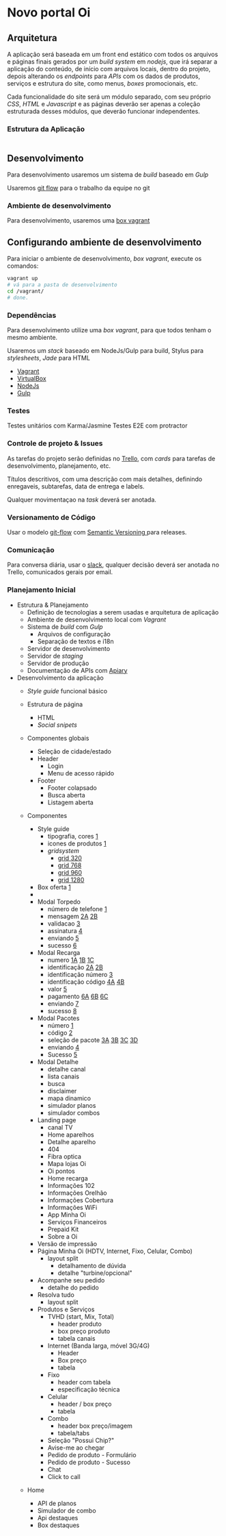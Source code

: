 # Novo portal Oi

## Arquitetura

A aplicação será baseada em um front end estático com todos os arquivos e páginas finais gerados por um _build system_ em _nodejs_, que irá separar a aplicação do conteúdo, de início com arquivos locais, dentro do projeto, depois alterando os _endpoints_ para _APIs_ com os dados de produtos, serviços e estrutura do site, como menus, _boxes_ promocionais, etc.

Cada funcionalidade do site será um módulo separado, com seu próprio _CSS_, _HTML_ e _Javascript_ e as páginas deverão ser apenas a coleção estruturada desses módulos, que deverão funcionar independentes.


### Estrutura da Aplicação

```bash


```


## Desenvolvimento

Para desenvolvimento usaremos um sistema de _build_ baseado em *Gulp*

Usaremos [git flow](http://nvie.com/posts/a-successful-git-branching-model/) para o trabalho da equipe no git

### Ambiente de desenvolvimento

Para desenvolvimento, usaremos uma [box vagrant](https://www.vagrantup.com/)

## Configurando ambiente de desenvolvimento

Para iniciar o ambiente de desenvolvimento, _box vagrant_, execute os comandos:

```bash
vagrant up
# vá para a pasta de desenvolvimento
cd /vagrant/
# done.
```

### Dependências

Para desenvolvimento utilize uma _box vagrant_, para que todos tenham o mesmo ambiente.

Usaremos um _stack_ baseado em NodeJs/Gulp para build, Stylus para _stylesheets_, _Jade_ para HTML

- [Vagrant](https://www.vagrantup.com/)
- [VirtualBox](https://www.virtualbox.org/)
- [NodeJs](https://nodejs.org/)
- [Gulp](http://gulpjs.com/)

### Testes

Testes unitários com Karma/Jasmine
Testes E2E com protractor

### Controle de projeto & Issues

As tarefas do projeto serão definidas no [Trello](https://trello.com/c/nEt6RHE0/), com _cards_ para tarefas de desenvolvimento, planejamento, etc.

Títulos descritivos, com uma descrição com mais detalhes, definindo enregaveis, subtarefas, data de entrega e labels.

Qualquer movimentaçao na _task_ deverá ser anotada.

### Versionamento de Código

Usar o modelo [git-flow](http://nvie.com/posts/a-successful-git-branching-model/) com [Semantic Versioning ](http://semver.org/) para releases.


### Comunicação

Para conversa diária, usar o [slack](https://slack.com/), qualquer decisão deverá ser anotada no Trello, comunicados gerais por email.


### Planejamento Inicial

- Estrutura & Planejamento
    + Definição de tecnologias a serem usadas e arquitetura de aplicação
    + Ambiente de desenvolvimento local com *Vagrant*
    + Sistema de _build_ com *Gulp*
        * Arquivos de configuração
        * Separação de textos e i18n
    + Servidor de desenvolvimento
    + Servidor de _staging_
    + Servidor de produção
    + Documentação de APIs com [Apiary](http://apiary.io/)
- Desenvolvimento da aplicação
    + _Style guide_ funcional básico
    + Estrutura de página
        * HTML
        * _Social snipets_
    + Componentes globais
        * Seleção de cidade/estado
        * Header
            - Login
            - Menu de acesso rápido
        * Footer
            - Footer colapsado
            - Busca aberta
            - Listagem aberta
    + Componentes
      + Style guide
        * tipografia, cores [1](.layout/components/styleguide/styleguide.png)
        * icones de produtos [1](.layout/components/styleguide/icones_produtos.png)
        * _gridsystem_
          - [grid 320](.layout/components/styleguide/grid-320.jpg)
          - [grid 768](.layout/components/styleguide/grid-768.jpg)
          - [grid 960](.layout/components/styleguide/grid-960.jpg)
          - [grid 1280](.layout/components/styleguide/grid-1280.jpg)
      + Box oferta [1](.layout/components/box_ofertas.jpg)
      +
      + Modal Torpedo
          * número de telefone [1](.layout/components/torpedo/1_torpedo_numero.jpg)
          * mensagem [2A](.layout/components/torpedo/2_torpedo_mensagem-A.jpg) [2B](.layout/components/torpedo/2_torpedo_mensagem-B.jpg)
          * validacao [3](.layout/components/torpedo/3_torpedo_validacao.jpg)
          * assinatura [4](.layout/components/torpedo/4_torpedo_assinatura.jpg)
          * enviando [5](.layout/components/torpedo/5_torpedo_enviando.jpg)
          * sucesso [6](.layout/components/torpedo/6_torpedo_sucesso.jpg)
      + Modal Recarga
          * numero [1A](.layout/components/recarga/1_recarga_numero-A.jpg) [1B](.layout/components/recarga/1_recarga_numero-B.jpg) [1C](.layout/components/recarga/1_recarga_numero-C.jpg)
          * identificação [2A](.layout/components/recarga/2_recarga_identificacao-A.jpg) [2B](.layout/components/recarga/2_recarga_identificacao-B.jpg)
          * identificação número [3](.layout/components/recarga/3_recarga_identificacao_numero.jpg)
          * identificação código [4A](.layout/components/recarga/4_recarga_identificacao_codigo-A.jpg) [4B](.layout/components/recarga/4_recarga_identificacao_codigo-B.jpg)
          * valor [5](.layout/components/recarga/5_recarga_valor.jpg)
          * pagamento [6A](.layout/components/recarga/6_recarga_pagamento-A.jpg) [6B](.layout/components/recarga/6_recarga_pagamento-B.jpg) [6C](.layout/components/recarga/6_recarga_pagamento-C.jpg)
          * enviando [7](.layout/components/recarga/7_recarga_enviando.jpg)
          * sucesso [8](.layout/components/recarga/8_recarga_sucesso.jpg)
      + Modal Pacotes
          * número [1](.layout/components/pacotes/1_pacotes_numero.jpg)
          * código [2](.layout/components/pacotes/2_pacotes_codigo.jpg)
          * seleção de pacote [3A](.layout/components/pacotes/3_pacotes_selecao-A.jpg) [3B](.layout/components/pacotes/3_pacotes_selecao-B.jpg) [3C](.layout/components/pacotes/3_pacotes_selecao-C.jpg) [3D](.layout/components/pacotes/3_pacotes_selecao-D.jpg)
          * enviando [4](.layout/components/pacotes/4_pacotes_enviando.jpg)
          * Sucesso [5](.layout/components/pacotes/5_pacotes_sucesso.jpg)
      + Modal Detalhe
        * detalhe canal
        * lista canais
        * busca
        * disclaimer
        * mapa dinamico
        * simulador planos
        * simulador combos
      + Landing page
        * canal TV
        * Home aparelhos
        * Detalhe aparelho
        * 404
        * Fibra optica
        * Mapa lojas Oi
        * Oi pontos
        * Home recarga
        * Informações 102
        * Informações Orelhão
        * Informações Cobertura
        * Informações WiFi
        * App Minha Oi
        * Serviços Financeiros
        * Prepaid Kit
        * Sobre a Oi
      + Versão de impressão
      + Página Minha Oi (HDTV, Internet, Fixo, Celular, Combo)
        * layout split
          - detalhamento de dúvida
          - detalhe "turbine/opcional"
      + Acompanhe seu pedido
        * detalhe do pedido
      + Resolva tudo
        * layout split
      + Produtos e Serviços
        * TVHD (start, Mix, Total)
          - header produto
          - box preço produto
          - tabela canais
        * Internet (Banda larga, móvel 3G/4G)
          - Header
          - Box preço
          - tabela
        * Fixo
          - header com tabela
          - especificação técnica
        * Celular
          - header / box preço
          - tabela
        * Combo
          - header box preço/imagem
          - tabela/tabs
        * Seleção "Possui Chip?"
        * Avise-me ao chegar
        * Pedido de produto - Formulário
        * Pedido de produto - Sucesso
        * Chat
        * Click to call

    + Home
        * API de planos
        * Simulador de combo
        * Api destaques
        * Box destaques
